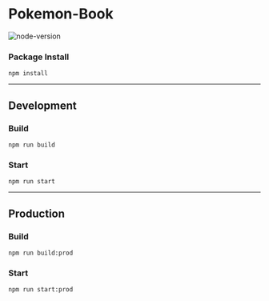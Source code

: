 # Pokemon-Book

<img src="https://img.shields.io/badge/node-16.15.1-green" alt="node-version"/>

### Package Install

```
npm install
```
-----
## Development

### Build
```
npm run build
```

### Start
```
npm run start
```
-----
## Production

### Build
```
npm run build:prod
```

### Start
```
npm run start:prod
```
